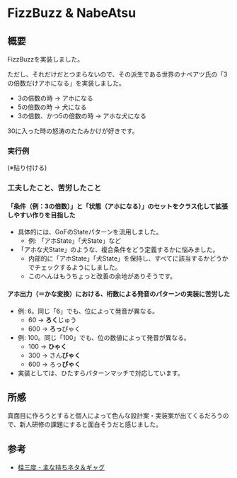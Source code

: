 # FizzBuzz & NabeAtsu

## 概要

FizzBuzzを実装しました。

ただし、それだけだとつまらないので、その派生である世界のナベアツ氏の「3の倍数だけアホになる」を実装しました。

- 3の倍数の時 → アホになる
- 5の倍数の時 → 犬になる
- 3の倍数、かつ5の倍数の時 → アホな犬になる

30に入った時の怒涛のたたみかけが好きです。

### 実行例

(※貼り付ける)

### 工夫したこと、苦労したこと

#### 「条件（例：3の倍数）」と「状態（アホになる）」のセットをクラス化して拡張しやすい作りを目指した

- 具体的には、GoFのStateパターンを流用しました。
    - 例: 「アホState」「犬State」など
- 「アホな犬State」のような、複合条件をどう定義するかに悩みました。
    - 内部的に「アホState」「犬State」を保持し、すべてに該当するかどうかでチェックするようにしました。
    - このへんはもうちょっと改善の余地がありそうです。

#### アホ出力（＝かな変換）における、桁数による発音のパターンの実装に苦労した

- 例: 6。同じ「6」でも、位によって発音が異なる。
    - 60 → **ろく**じゅう
    - 600 → **ろっ**ぴゃく
- 例: 100。同じ「100」でも、位の数値によって発音が異なる。
    - 100 → **ひゃく**
    - 300 → さん**びゃく**
    - 600 → ろっ**ぴゃく**
- 実装としては、ひたすらパターンマッチで対応しています。

## 所感

真面目に作ろうとすると個人によって色んな設計案・実装案が出てくるだろうので、新人研修の課題にすると面白そうだと感じました。

## 参考

- [桂三度 - 主な持ちネタ＆ギャグ](https://ja.wikipedia.org/wiki/%E6%A1%82%E4%B8%89%E5%BA%A6#%E4%B8%BB%E3%81%AA%E6%8C%81%E3%81%A1%E3%83%8D%E3%82%BF%EF%BC%86%E3%82%AE%E3%83%A3%E3%82%B0)
